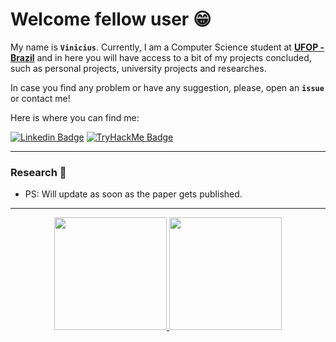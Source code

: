 # **Welcome fellow user** :grin: 

My name is **`Vinicius`**. Currently, I am a Computer Science student at [**UFOP - Brazil**](https://www.ufop.br) and in here you will have access to a bit of my projects concluded, such as personal projects, university projects and researches.

In case you find any problem or have any suggestion, please, open an **`issue`** or contact me!

Here is where you can find me:

[![Linkedin Badge](https://img.shields.io/badge/linkedin-0077B5.svg?&style=for-the-badge&logo=linkedin&logoColor=white)](https://www.linkedin.com/in/vinicius-verona/)
[![TryHackMe Badge](https://img.shields.io/badge/TRYHACKME-212C42.svg?&style=for-the-badge&logo=TryHackMe&logoColor=red
)](https://tryhackme.com/p/Verona05)

<!-- --- -->
<!-- 
### **University Content** :books:
- Third Semester: [3rd Semester Repository](https://github.com/vvarg-iinet/CS-University-Content)
- Fourth Semester: [4th Semester Repository](https://github.com/vvarg-iinet/CS-University-Content) -->
---
### **Research** :telescope:
- PS: Will update as soon as the paper gets published.
---
<!-- [![Vinicius's GitHub stats](https://github-readme-stats.vercel.app/api?username=vvarg-iinet&theme=dracula&show_icons=true&count_private=true)](https://github.com/vvarg-iinet) -->
<!-- [![Top Langs](https://github-readme-stats.vercel.app/api/top-langs/?username=vvarg-iinet&theme=dracula&show_icons=true&count_private=true)](https://github.com/vvarg-iinet) -->
<div align="center">
  <a href="https://github.com/vvarg-iinet">
  <img height="180em" src="https://github-readme-stats-nine-navy.vercel.app/api?username=vvarg-iinet&show_icons=true&theme=dracula&include_all_commits=true&count_private=true"/>
  <img height="180em" src="https://github-readme-stats-nine-navy.vercel.app/api/top-langs/?username=vvarg-iinet&layout=compact&langs_count=7&theme=dracula"/>
</div>
 

